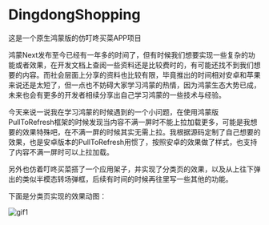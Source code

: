 # DingdongShopping
这是一个原生鸿蒙版的仿叮咚买菜APP项目

鸿蒙Next发布至今已经有一年多的时间了，但有时候我们想要实现一些复杂的功能或者效果，在开发文档上查阅一些资料还是比较费时的，有可能还找不到我们想要的内容。而社会层面上分享的资料也比较有限，毕竟推出的时间相对安卓和苹果来说还是太短了，但一点也不妨碍大家学习鸿蒙的热情，因为鸿蒙生态大势已成，未来也会有更多的开发者相续分享出自己学习鸿蒙的一些技术与经验。

今天来说一说我在学习鸿蒙的时候遇到的一个小问题，在使用鸿蒙版PullToRefresh框架的时候发现当内容不满一屏时不能上拉加载更多，可能是我想要的效果特殊吧，在不满一屏的时候其实无需上拉。我根据源码定制了自己想要的效果，也是安卓版本的PullToRefresh用惯了，按照安卓的效果做了样式，也支持了内容不满一屏时可以上拉加载。

另外也仿着叮咚买菜搭了一个应用架子，并实现了分类页的效果，以及从上往下弹出的类似半模态转场弹框，后续有时间的时候再往里写一些其他的功能。

下面是分类页实现的效果动图：

![gif1](https://github.com/user-attachments/assets/45ac1ba6-9ed8-463e-90d5-1b45b6e3c6b6)






